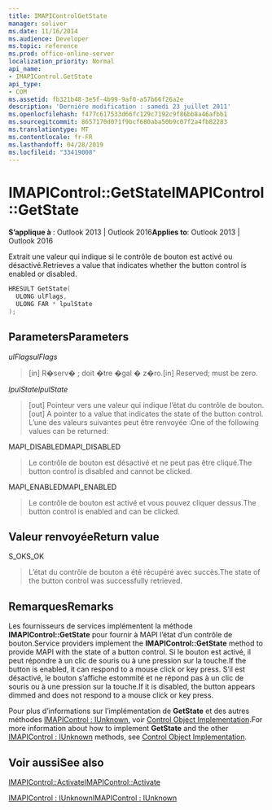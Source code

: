 ```yaml
---
title: IMAPIControlGetState
manager: soliver
ms.date: 11/16/2014
ms.audience: Developer
ms.topic: reference
ms.prod: office-online-server
localization_priority: Normal
api_name:
- IMAPIControl.GetState
api_type:
- COM
ms.assetid: fb321b48-3e5f-4b99-9af0-a57b66f26a2e
description: 'Derniére modification : samedi 23 juillet 2011'
ms.openlocfilehash: f477c617533d66fc129c7192c9f86bb8a46afbb1
ms.sourcegitcommit: 8657170d071f9bcf680aba50b9c07f2a4fb82283
ms.translationtype: MT
ms.contentlocale: fr-FR
ms.lasthandoff: 04/28/2019
ms.locfileid: "33419008"
---
```

# <a name="imapicontrolgetstate"></a><span data-ttu-id="f5e60-103">IMAPIControl::GetState</span><span class="sxs-lookup"><span data-stu-id="f5e60-103">IMAPIControl::GetState</span></span>

  
  
<span data-ttu-id="f5e60-104">**S’applique à** : Outlook 2013 | Outlook 2016</span><span class="sxs-lookup"><span data-stu-id="f5e60-104">**Applies to**: Outlook 2013 | Outlook 2016</span></span> 
  
<span data-ttu-id="f5e60-105">Extrait une valeur qui indique si le contrôle de bouton est activé ou désactivé.</span><span class="sxs-lookup"><span data-stu-id="f5e60-105">Retrieves a value that indicates whether the button control is enabled or disabled.</span></span>
  
```cpp
HRESULT GetState(
  ULONG ulFlags,
  ULONG FAR * lpulState
);
```

## <a name="parameters"></a><span data-ttu-id="f5e60-106">Parameters</span><span class="sxs-lookup"><span data-stu-id="f5e60-106">Parameters</span></span>

 <span data-ttu-id="f5e60-107">_ulFlags_</span><span class="sxs-lookup"><span data-stu-id="f5e60-107">_ulFlags_</span></span>
  
> <span data-ttu-id="f5e60-108">[in] R�serv� ; doit �tre �gal � z�ro.</span><span class="sxs-lookup"><span data-stu-id="f5e60-108">[in] Reserved; must be zero.</span></span>
    
 <span data-ttu-id="f5e60-109">_lpulState_</span><span class="sxs-lookup"><span data-stu-id="f5e60-109">_lpulState_</span></span>
  
> <span data-ttu-id="f5e60-110">[out] Pointeur vers une valeur qui indique l’état du contrôle de bouton.</span><span class="sxs-lookup"><span data-stu-id="f5e60-110">[out] A pointer to a value that indicates the state of the button control.</span></span> <span data-ttu-id="f5e60-111">L’une des valeurs suivantes peut être renvoyée :</span><span class="sxs-lookup"><span data-stu-id="f5e60-111">One of the following values can be returned:</span></span>
    
<span data-ttu-id="f5e60-112">MAPI_DISABLED</span><span class="sxs-lookup"><span data-stu-id="f5e60-112">MAPI_DISABLED</span></span> 
  
> <span data-ttu-id="f5e60-113">Le contrôle de bouton est désactivé et ne peut pas être cliqué.</span><span class="sxs-lookup"><span data-stu-id="f5e60-113">The button control is disabled and cannot be clicked.</span></span> 
    
<span data-ttu-id="f5e60-114">MAPI_ENABLED</span><span class="sxs-lookup"><span data-stu-id="f5e60-114">MAPI_ENABLED</span></span> 
  
> <span data-ttu-id="f5e60-115">Le contrôle de bouton est activé et vous pouvez cliquer dessus.</span><span class="sxs-lookup"><span data-stu-id="f5e60-115">The button control is enabled and can be clicked.</span></span>
    
## <a name="return-value"></a><span data-ttu-id="f5e60-116">Valeur renvoyée</span><span class="sxs-lookup"><span data-stu-id="f5e60-116">Return value</span></span>

<span data-ttu-id="f5e60-117">S_OK</span><span class="sxs-lookup"><span data-stu-id="f5e60-117">S_OK</span></span> 
  
> <span data-ttu-id="f5e60-118">L’état du contrôle de bouton a été récupéré avec succès.</span><span class="sxs-lookup"><span data-stu-id="f5e60-118">The state of the button control was successfully retrieved.</span></span>
    
## <a name="remarks"></a><span data-ttu-id="f5e60-119">Remarques</span><span class="sxs-lookup"><span data-stu-id="f5e60-119">Remarks</span></span>

<span data-ttu-id="f5e60-120">Les fournisseurs de services implémentent la méthode **IMAPIControl::GetState** pour fournir à MAPI l’état d’un contrôle de bouton.</span><span class="sxs-lookup"><span data-stu-id="f5e60-120">Service providers implement the **IMAPIControl::GetState** method to provide MAPI with the state of a button control.</span></span> <span data-ttu-id="f5e60-121">Si le bouton est activé, il peut répondre à un clic de souris ou à une pression sur la touche.</span><span class="sxs-lookup"><span data-stu-id="f5e60-121">If the button is enabled, it can respond to a mouse click or key press.</span></span> <span data-ttu-id="f5e60-122">S’il est désactivé, le bouton s’affiche estommité et ne répond pas à un clic de souris ou à une pression sur la touche.</span><span class="sxs-lookup"><span data-stu-id="f5e60-122">If it is disabled, the button appears dimmed and does not respond to a mouse click or key press.</span></span> 
  
<span data-ttu-id="f5e60-123">Pour plus d’informations sur l’implémentation de **GetState** et des autres méthodes [IMAPIControl : IUnknown,](imapicontroliunknown.md) voir [Control Object Implementation](control-object-implementation.md).</span><span class="sxs-lookup"><span data-stu-id="f5e60-123">For more information about how to implement **GetState** and the other [IMAPIControl : IUnknown](imapicontroliunknown.md) methods, see [Control Object Implementation](control-object-implementation.md).</span></span>
  
## <a name="see-also"></a><span data-ttu-id="f5e60-124">Voir aussi</span><span class="sxs-lookup"><span data-stu-id="f5e60-124">See also</span></span>



[<span data-ttu-id="f5e60-125">IMAPIControl::Activate</span><span class="sxs-lookup"><span data-stu-id="f5e60-125">IMAPIControl::Activate</span></span>](imapicontrol-activate.md)
  
[<span data-ttu-id="f5e60-126">IMAPIControl : IUnknown</span><span class="sxs-lookup"><span data-stu-id="f5e60-126">IMAPIControl : IUnknown</span></span>](imapicontroliunknown.md)

